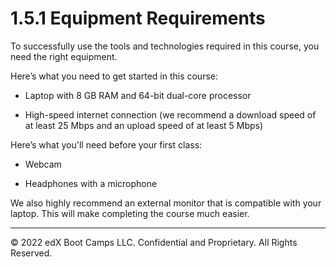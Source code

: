 # 1.5.1 Equipment Requirements
To successfully use the tools and technologies required in this course, you need the right equipment.

Here’s what you need to get started in this course:

* Laptop with 8 GB RAM and 64-bit dual-core processor

* High-speed internet connection (we recommend a download speed of at least 25 Mbps and an upload speed of at least 5 Mbps)

Here’s what you'll need before your first class:

* Webcam

* Headphones with a microphone

We also highly recommend an external monitor that is compatible with your laptop. This will make completing the course much easier.

---
© 2022 edX Boot Camps LLC. Confidential and Proprietary. All Rights Reserved.